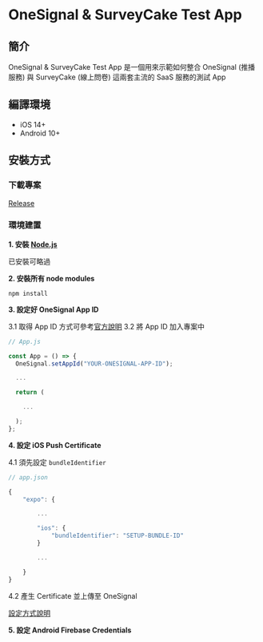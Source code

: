 # OneSignal & SurveyCake Test App

## 簡介

OneSignal & SurveyCake Test App 是一個用來示範如何整合 OneSignal (推播服務) 與 SurveyCake (線上問卷) 這兩套主流的 SaaS 服務的測試 App

## 編譯環境

- iOS 14+
- Android 10+

## 安裝方式

### 下載專案

[Release](https://github.com/weichiangko/mionext-cx-app/releases)

### 環境建置

**1. 安裝 [Node.js](https://nodejs.org/en/)**

已安裝可略過

**2. 安裝所有 node modules**

```
npm install
```

**3. 設定好 OneSignal App ID**

3.1 取得 App ID 方式可參考[官方說明](https://documentation.onesignal.com/docs/accounts-and-keys)
3.2 將 App ID 加入專案中

```JavaScript
// App.js

const App = () => {
  OneSignal.setAppId("YOUR-ONESIGNAL-APP-ID");

  ...

  return (

    ...

  );
};
```

**4. 設定 iOS Push Certificate**

4.1 須先設定 `bundleIdentifier`

```JavaScript
// app.json

{
    "expo": {

        ...

        "ios": {
            "bundleIdentifier": "SETUP-BUNDLE-ID"
        }

        ...

    }
}

```

4.2 產生 Certificate 並上傳至 OneSignal

[設定方式說明](https://documentation.onesignal.com/docs/generate-an-ios-push-certificate)

**5. 設定 Android Firebase Credentials**
